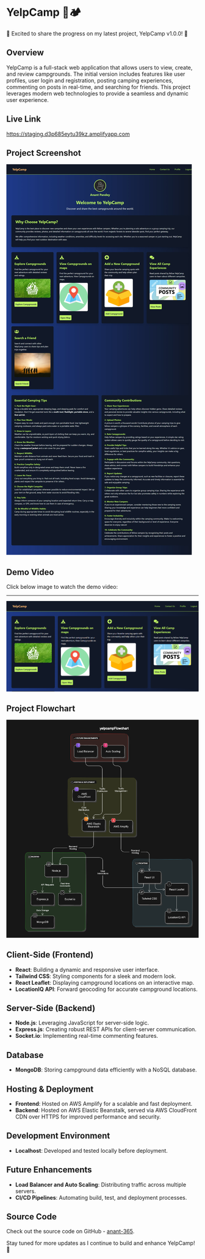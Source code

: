 # YelpCamp 🌲🏕️

🚀 Excited to share the progress on my latest project, YelpCamp v1.0.0! 🚀

## Overview
YelpCamp is a full-stack web application that allows users to view, create, and review campgrounds. The initial version includes features like user profiles, user login and registration, posting camping experiences, commenting on posts in real-time, and searching for friends. This project leverages modern web technologies to provide a seamless and dynamic user experience.

## Live Link
https://staging.d3p685eytu39kz.amplifyapp.com

## Project Screenshot
![Screenshot 1](https://raw.githubusercontent.com/anant-365/YelpCamp/refs/heads/main/Screenshot_14-10-2024_21231_staging.d3p685eytu39kz.amplifyapp.com.jpeg)

## Demo Video
Click below image to watch the demo video:

-----

[![Demovideo](https://github.com/anant-365/YelpCamp/raw/main/Screenshot%202024-10-11%20211505.png?raw=true)](https://www.youtube.com/watch?v=QPfEKW7j3SY)

## Project Flowchart
![Flow Chart](https://github.com/anant-365/YelpCamp/blob/main/yelpCamp_WorkFlowchart.png?raw=true)

## Client-Side (Frontend)
- **React**: Building a dynamic and responsive user interface.
- **Tailwind CSS**: Styling components for a sleek and modern look.
- **React Leaflet**: Displaying campground locations on an interactive map.
- **LocationIQ API**: Forward geocoding for accurate campground locations.

## Server-Side (Backend)
- **Node.js**: Leveraging JavaScript for server-side logic.
- **Express.js**: Creating robust REST APIs for client-server communication.
- **Socket.io**: Implementing real-time commenting features.

## Database
- **MongoDB**: Storing campground data efficiently with a NoSQL database.

## Hosting & Deployment
- **Frontend**: Hosted on AWS Amplify for a scalable and fast deployment.
- **Backend**: Hosted on AWS Elastic Beanstalk, served via AWS CloudFront CDN over HTTPS for improved performance and security.

## Development Environment
- **Localhost**: Developed and tested locally before deployment.

## Future Enhancements
- **Load Balancer and Auto Scaling**: Distributing traffic across multiple servers.
- **CI/CD Pipelines**: Automating build, test, and deployment processes.

## Source Code
Check out the source code on GitHub - [anant-365](https://github.com/anant-365/YelpCamp/).

Stay tuned for more updates as I continue to build and enhance YelpCamp! 🚀
